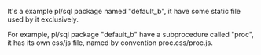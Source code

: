 It's a example pl/sql package named "default_b", it have some static file used by it exclusively.

For example, pl/sql package "default_b" have a subprocedure called "proc",
it has its own css/js file, named by convention proc.css/proc.js.